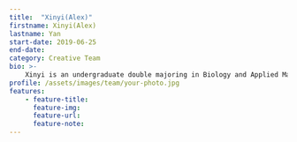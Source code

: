 ```yaml
---
title:  "Xinyi(Alex)"
firstname: Xinyi(Alex)
lastname: Yan
start-date: 2019-06-25 
end-date:
category: Creative Team
bio: >- 
    Xinyi is an undergraduate double majoring in Biology and Applied Math. She is excited to combine design and pedagogy to make resources on research and learning more accessible for UCLA students.
profile: /assets/images/team/your-photo.jpg
features:
    - feature-title: 
      feature-img: 
      feature-url: 
      feature-note: 
---
```

